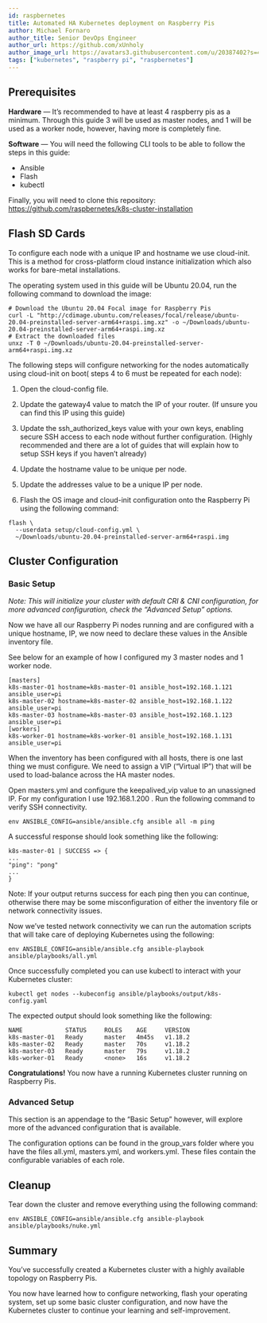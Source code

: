 ```yaml
---
id: raspbernetes
title: Automated HA Kubernetes deployment on Raspberry Pis
author: Michael Fornaro
author_title: Senior DevOps Engineer
author_url: https://github.com/xUnholy
author_image_url: https://avatars3.githubusercontent.com/u/20387402?s=400&u=fbb33b14f7f7328a98ea87dc162a334c9bc97523&v=4
tags: ["kubernetes", "raspberry pi", "raspbernetes"]
---
```


<!--truncate-->

## Prerequisites

**Hardware** — It’s recommended to have at least 4 raspberry pis as a minimum. Through this guide 3 will be used as master nodes, and 1 will be used as a worker node, however, having more is completely fine.

**Software** — You will need the following CLI tools to be able to follow the steps in this guide:
- Ansible
- Flash
- kubectl

Finally, you will need to clone this repository: https://github.com/raspbernetes/k8s-cluster-installation

## Flash SD Cards

To configure each node with a unique IP and hostname we use cloud-init. This is a method for cross-platform cloud instance initialization which also works for bare-metal installations.

The operating system used in this guide will be Ubuntu 20.04, run the following command to download the image:

```
# Download the Ubuntu 20.04 Focal image for Raspberry Pis
curl -L "http://cdimage.ubuntu.com/releases/focal/release/ubuntu-  20.04-preinstalled-server-arm64+raspi.img.xz" -o ~/Downloads/ubuntu-20.04-preinstalled-server-arm64+raspi.img.xz
# Extract the downloaded files
unxz -T 0 ~/Downloads/ubuntu-20.04-preinstalled-server-arm64+raspi.img.xz
```

The following steps will configure networking for the nodes automatically using cloud-init on boot( steps 4 to 6 must be repeated for each node):

1. Open the cloud-config file.

2. Update the gateway4 value to match the IP of your router. (If unsure you can find this IP using this guide)

3. Update the ssh_authorized_keys value with your own keys, enabling secure SSH access to each node without further configuration. (Highly recommended and there are a lot of guides that will explain how to setup SSH keys if you haven’t already)

4. Update the hostname value to be unique per node.

5. Update the addresses value to be a unique IP per node.

6. Flash the OS image and cloud-init configuration onto the Raspberry Pi using the following command:

```
flash \
  --userdata setup/cloud-config.yml \
  ~/Downloads/ubuntu-20.04-preinstalled-server-arm64+raspi.img
```

## Cluster Configuration

### Basic Setup

*Note: This will initialize your cluster with default CRI & CNI configuration, for more advanced configuration, check the “Advanced Setup” options.*

Now we have all our Raspberry Pi nodes running and are configured with a unique hostname, IP, we now need to declare these values in the Ansible inventory file.

See below for an example of how I configured my 3 master nodes and 1 worker node.

```
[masters]
k8s-master-01 hostname=k8s-master-01 ansible_host=192.168.1.121 ansible_user=pi
k8s-master-02 hostname=k8s-master-02 ansible_host=192.168.1.122 ansible_user=pi
k8s-master-03 hostname=k8s-master-03 ansible_host=192.168.1.123 ansible_user=pi
[workers]
k8s-worker-01 hostname=k8s-worker-01 ansible_host=192.168.1.131 ansible_user=pi
```

When the inventory has been configured with all hosts, there is one last thing we must configure. We need to assign a VIP (“Virtual IP”) that will be used to load-balance across the HA master nodes.

Open masters.yml and configure the keepalived_vip value to an unassigned IP. For my configuration I use 192.168.1.200 .
Run the following command to verify SSH connectivity.

```
env ANSIBLE_CONFIG=ansible/ansible.cfg ansible all -m ping
```

A successful response should look something like the following:

```
k8s-master-01 | SUCCESS => {
...
"ping": "pong"
...
}
```

Note: If your output returns success for each ping then you can continue, otherwise there may be some misconfiguration of either the inventory file or network connectivity issues.

Now we’ve tested network connectivity we can run the automation scripts that will take care of deploying Kubernetes using the following:

```
env ANSIBLE_CONFIG=ansible/ansible.cfg ansible-playbook ansible/playbooks/all.yml
```

Once successfully completed you can use kubectl to interact with your Kubernetes cluster:

```
kubectl get nodes --kubeconfig ansible/playbooks/output/k8s-config.yaml
```

The expected output should look something like the following:

```
NAME            STATUS     ROLES    AGE     VERSION
k8s-master-01   Ready      master   4m45s   v1.18.2
k8s-master-02   Ready      master   70s     v1.18.2
k8s-master-03   Ready      master   79s     v1.18.2
k8s-worker-01   Ready      <none>   16s     v1.18.2
```

**Congratulations!** You now have a running Kubernetes cluster running on Raspberry Pis.

### Advanced Setup

This section is an appendage to the “Basic Setup” however, will explore more of the advanced configuration that is available.

The configuration options can be found in the group_vars folder where you have the files all.yml, masters.yml, and workers.yml. These files contain the configurable variables of each role.

## Cleanup

Tear down the cluster and remove everything using the following command:

```
env ANSIBLE_CONFIG=ansible/ansible.cfg ansible-playbook ansible/playbooks/nuke.yml
```

## Summary

You’ve successfully created a Kubernetes cluster with a highly available topology on Raspberry Pis.

You now have learned how to configure networking, flash your operating system, set up some basic cluster configuration, and now have the Kubernetes cluster to continue your learning and self-improvement.
